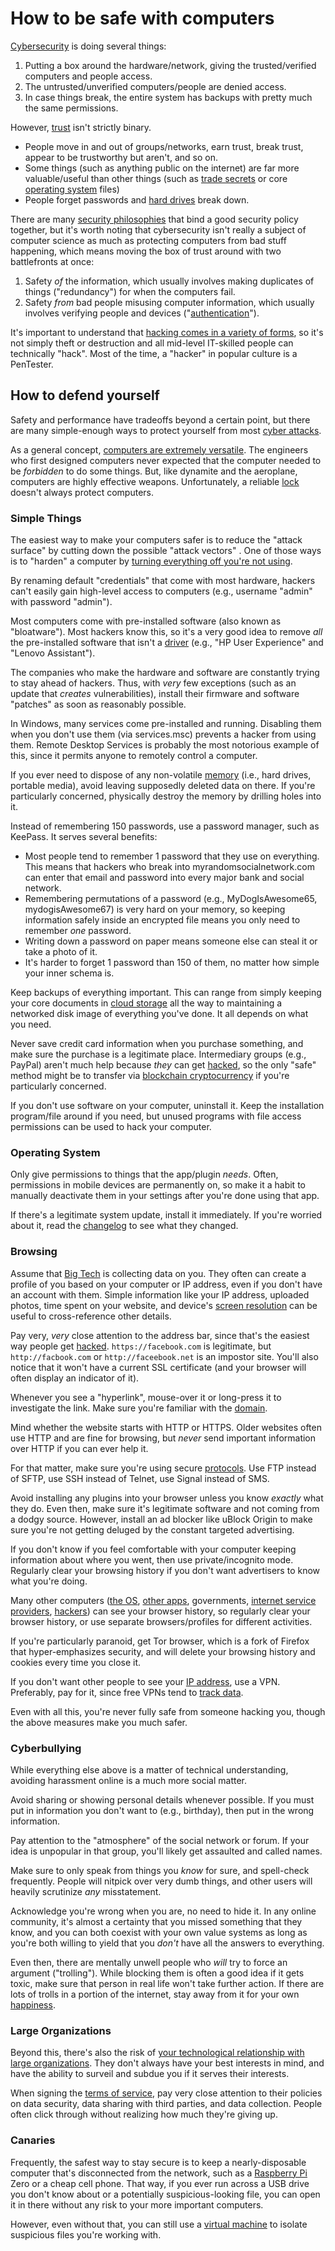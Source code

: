 
# How to be safe with computers

[Cybersecurity](computers-cysec.md) is doing several things:

1. Putting a box around the hardware/network, giving the trusted/verified computers and people access.
2. The untrusted/unverified computers/people are denied access.
3. In case things break, the entire system has backups with pretty much the same permissions.

However, [trust](trust.md) isn't strictly binary.

- People move in and out of groups/networks, earn trust, break trust, appear to be trustworthy but aren't, and so on.
- Some things (such as anything public on the internet) are far more valuable/useful than other things (such as [trade secrets](legal-ip.md) or core [operating system](computers-os.md) files)
- People forget passwords and [hard drives](computers-memory.md) break down.

There are many [security philosophies](computers-cysec.md) that bind a good security policy together, but it's worth noting that cybersecurity isn't really a subject of computer science as much as protecting computers from bad stuff happening, which means moving the box of trust around with two battlefronts at once:

1. Safety *of* the information, which usually involves making duplicates of things ("redundancy") for when the computers fail.
2. Safety *from* bad people misusing computer information, which usually involves verifying people and devices ("[authentication](computers-cysec-authentication.md)").

It's important to understand that [hacking comes in a variety of forms](hacking.md), so it's not simply theft or destruction and all mid-level IT-skilled people can technically "hack". Most of the time, a "hacker" in popular culture is a PenTester.

## How to defend yourself

Safety and performance have tradeoffs beyond a certain point, but there are many simple-enough ways to protect yourself from most [cyber attacks](hacking.md).

As a general concept, [computers are extremely versatile](computers-hardware.md). The engineers who first designed computers never expected that the computer needed to be *forbidden* to do some things. But, like dynamite and the aeroplane, computers are highly effective weapons. Unfortunately, a reliable [lock](computers-cysec-authentication.md) doesn't always protect computers.

### Simple Things

The easiest way to make your computers safer is to reduce the "attack surface" by cutting down the possible "attack vectors" . One of those ways is to "harden" a computer by [turning everything off you're not using](computers-cysec.md).

By renaming default "credentials" that come with most hardware, hackers can't easily gain high-level access to computers (e.g., username "admin" with password "admin").

Most computers come with pre-installed software (also known as "bloatware"). Most hackers know this, so it's a very good idea to remove *all* the pre-installed software that isn't a [driver](computers-os.md) (e.g., "HP User Experience" and "Lenovo Assistant").

The companies who make the hardware and software are constantly trying to stay ahead of hackers. Thus, with *very* few exceptions (such as an update that *creates* vulnerabilities), install their firmware and software "patches" as soon as reasonably possible.

In Windows, many services come pre-installed and running. Disabling them when you don't use them (via services.msc) prevents a hacker from using them. Remote Desktop Services is probably the most notorious example of this, since it permits anyone to remotely control a computer.

If you ever need to dispose of any non-volatile [memory](computers-memory.md) (i.e., hard drives, portable media), avoid leaving supposedly deleted data on there. If you're particularly concerned, physically destroy the memory by drilling holes into it.

Instead of remembering 150 passwords, use a password manager, such as KeePass. It serves several benefits:

- Most people tend to remember 1 password that they use on everything. This means that hackers who break into myrandomsocialnetwork.com can enter that email and password into every major bank and social network.
- Remembering permutations of a password (e.g., MyDogIsAwesome65, mydogisAwesome67) is very hard on your memory, so keeping information safely inside an encrypted file means you only need to remember *one* password.
- Writing down a password on paper means someone else can steal it or take a photo of it.
- It's harder to forget 1 password than 150 of them, no matter how simple your inner schema is.

Keep backups of everything important. This can range from simply keeping your core documents in [cloud storage](computers-distsys-cloud.md) all the way to maintaining a networked disk image of everything you've done. It all depends on what you need.

Never save credit card information when you purchase something, and make sure the purchase is a legitimate place. Intermediary groups (e.g., PayPal) aren't much help because *they* can get [hacked](hacking.md), so the only "safe" method might be to transfer via [blockchain cryptocurrency](computers-blockchain.md) if you're particularly concerned.

If you don't use software on your computer, uninstall it. Keep the installation program/file around if you need, but unused programs with file access permissions can be used to hack your computer.

### Operating System

Only give permissions to things that the app/plugin *needs*. Often, permissions in mobile devices are permanently on, so make it a habit to manually deactivate them in your settings after you're done using that app.

If there's a legitimate system update, install it immediately. If you're worried about it, read the [changelog](language-writing-documentation-cs.md) to see what they changed.

### Browsing

Assume that [Big Tech](faang.md) is collecting data on you. They often can create a profile of you based on your computer or IP address, even if you don't have an account with them. Simple information like your IP address, uploaded photos, time spent on your website, and device's [screen resolution](engineering-screen.md) can be useful to cross-reference other details.

Pay very, *very* close attention to the address bar, since that's the easiest way people get [hacked](hacking.md). `https://facebook.com` is legitimate, but `http://facbook.com` or `http://faceebook.net` is an impostor site. You'll also notice that it won't have a current SSL certificate (and your browser will often display an indicator of it).

Whenever you see a "hyperlink", mouse-over it or long-press it to investigate the link. Make sure you're familiar with the [domain](computers-sofware-webdev.md).

Mind whether the website starts with HTTP or HTTPS. Older websites often use HTTP and are fine for browsing, but *never* send important information over HTTP if you can ever help it.

For that matter, make sure you're using secure [protocols](standards-computers.md). Use FTP instead of SFTP, use SSH instead of Telnet, use Signal instead of SMS.

Avoid installing any plugins into your browser unless you know *exactly* what they do. Even then, make sure it's legitimate software and not coming from a dodgy source. However, install an ad blocker like uBlock Origin to make sure you're not getting deluged by the constant targeted advertising.

If you don't know if you feel comfortable with your computer keeping information about where you went, then use private/incognito mode. Regularly clear your browsing history if you don't want advertisers to know what you're doing.

Many other computers ([the OS](computers-os.md), [other apps](faang.md), governments, [internet service providers](networks-computer.md), [hackers](hacking.md)) can see your browser history, so regularly clear your browser history, or use separate browsers/profiles for different activities.

If you're particularly paranoid, get Tor browser, which is a fork of Firefox that hyper-emphasizes security, and will delete your browsing history and cookies every time you close it.

If you don't want other people to see your [IP address](networks-computer.md), use a VPN. Preferably, pay for it, since free VPNs tend to [track data](faang.md).

Even with all this, you're never fully safe from someone hacking you, though the above measures make you much safer.

### Cyberbullying

While everything else above is a matter of technical understanding, avoiding harassment online is a much more social matter.

Avoid sharing or showing personal details whenever possible. If you must put in information you don't want to (e.g., birthday), then put in the wrong information.

Pay attention to the "atmosphere" of the social network or forum. If your idea is unpopular in that group, you'll likely get assaulted and called names.

Make sure to only speak from things you *know* for sure, and spell-check frequently. People will nitpick over very dumb things, and other users will heavily scrutinize *any* misstatement.

Acknowledge you're wrong when you are, no need to hide it. In any online community, it's almost a certainty that you missed something that they know, and you can both coexist with your own value systems as long as you're both willing to yield that you *don't* have all the answers to everything.

Even then, there are mentally unwell people who *will* try to force an argument ("trolling"). While blocking them is often a good idea if it gets toxic, make sure that person in real life won't take further action. If there are lots of trolls in a portion of the internet, stay away from it for your own [happiness](mind-feelings-happiness.md).

### Large Organizations

Beyond this, there's also the risk of [your technological relationship with large organizations](faang.md). They don't always have your best interests in mind, and have the ability to surveil and subdue you if it serves their interests.

When signing the [terms of service](people-6_contracts.md), pay very close attention to their policies on data security, data sharing with third parties, and data collection. People often click through without realizing how much they're giving up.

### Canaries

Frequently, the safest way to stay secure is to keep a nearly-disposable computer that's disconnected from the network, such as a [Raspberry Pi](computers-embedded.md) Zero or a cheap cell phone. That way, if you ever run across a USB drive you don't know about or a potentially suspicious-looking file, you can open it in there without any risk to your more important computers.

However, even without that, you can still use a [virtual machine](computers-distsys-vm.md) to isolate suspicious files you're working with.
